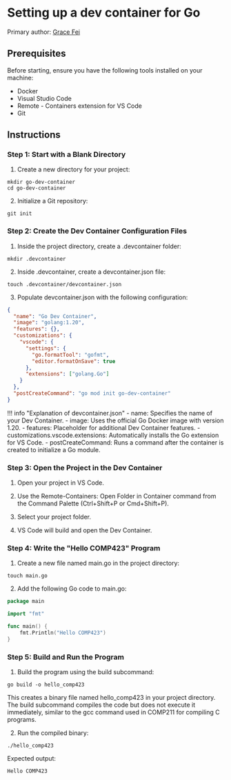 # Setting up a dev container for Go
Primary author: [Grace Fei](https://github.com/gracefei08)

## Prerequisites
Before starting, ensure you have the following tools installed on your machine:

- Docker
- Visual Studio Code
- Remote - Containers extension for VS Code
- Git

## Instructions

### Step 1: Start with a Blank Directory

1) Create a new directory for your project:

```
mkdir go-dev-container
cd go-dev-container
```

2) Initialize a Git repository:

```
git init
```

### Step 2: Create the Dev Container Configuration Files

1) Inside the project directory, create a .devcontainer folder:

```
mkdir .devcontainer
```

2) Inside .devcontainer, create a devcontainer.json file:

```
touch .devcontainer/devcontainer.json
```

3) Populate devcontainer.json with the following configuration:

```json 
{
  "name": "Go Dev Container",
  "image": "golang:1.20",
  "features": {},
  "customizations": {
    "vscode": {
      "settings": {
        "go.formatTool": "gofmt",
        "editor.formatOnSave": true
      },
      "extensions": ["golang.Go"]
    }
  },
  "postCreateCommand": "go mod init go-dev-container"
}
```
!!! info "Explanation of devcontainer.json"
    - name: Specifies the name of your Dev Container.
    - image: Uses the official Go Docker image with version 1.20.
    - features: Placeholder for additional Dev Container features.
    - customizations.vscode.extensions: Automatically installs the Go extension for VS Code.
    - postCreateCommand: Runs a command after the container is created to initialize a Go module.

### Step 3: Open the Project in the Dev Container

1) Open your project in VS Code.

2) Use the Remote-Containers: Open Folder in Container command from the Command Palette (Ctrl+Shift+P or Cmd+Shift+P).

3) Select your project folder.

4) VS Code will build and open the Dev Container.

### Step 4: Write the "Hello COMP423" Program

1) Create a new file named main.go in the project directory:

```
touch main.go
```

2) Add the following Go code to main.go:

``` go
package main

import "fmt"

func main() {
    fmt.Println("Hello COMP423")
}  
```

### Step 5: Build and Run the Program

1) Build the program using the build subcommand:

```
go build -o hello_comp423
```

This creates a binary file named hello_comp423 in your project directory. The build subcommand compiles the code but does not execute it immediately, similar to the gcc command used in COMP211 for compiling C programs.

2) Run the compiled binary:

```
./hello_comp423
```

Expected output:

```
Hello COMP423
```


